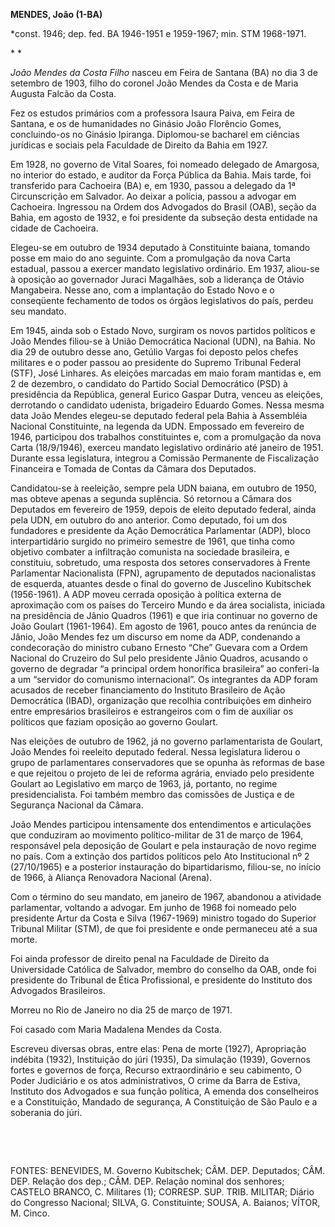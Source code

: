 **MENDES, João (1-BA)**

\*const. 1946; dep. fed. BA 1946-1951 e 1959-1967; min. STM 1968-1971.

* *

*João Mendes da Costa Filho* nasceu em Feira de Santana (BA) no dia 3 de
setembro de 1903, filho do coronel João Mendes da Costa e de Maria
Augusta Falcão da Costa.

Fez os estudos primários com a professora Isaura Paiva, em Feira de
Santana, e os de humanidades no Ginásio João Florêncio Gomes,
concluindo-os no Ginásio Ipiranga. Diplomou-se bacharel em ciências
jurídicas e sociais pela Faculdade de Direito da Bahia em 1927.

Em 1928, no governo de Vital Soares, foi nomeado delegado de Amargosa,
no interior do estado, e auditor da Força Pública da Bahia. Mais tarde,
foi transferido para Cachoeira (BA) e, em 1930, passou a delegado da 1ª
Circunscrição em Salvador. Ao deixar a polícia, passou a advogar em
Cachoeira. Ingressou na Ordem dos Advogados do Brasil (OAB), seção da
Bahia, em agosto de 1932, e foi presidente da subseção desta entidade na
cidade de Cachoeira.

Elegeu-se em outubro de 1934 deputado à Constituinte baiana, tomando
posse em maio do ano seguinte. Com a promulgação da nova Carta estadual,
passou a exercer mandato legislativo ordinário. Em 1937, aliou-se à
oposição ao governador Juraci Magalhães, sob a liderança de Otávio
Mangabeira. Nesse ano, com a implantação do Estado Novo e o conseqüente
fechamento de todos os órgãos legislativos do país, perdeu seu mandato.

Em 1945, ainda sob o Estado Novo, surgiram os novos partidos políticos e
João Mendes filiou-se à União Democrática Nacional (UDN), na Bahia. No
dia 29 de outubro desse ano, Getúlio Vargas foi deposto pelos chefes
militares e o poder passou ao presidente do Supremo Tribunal Federal
(STF), José Linhares. As eleições marcadas em maio foram mantidas e, em
2 de dezembro, o candidato do Partido Social Democrático (PSD) à
presidência da República, general Eurico Gaspar Dutra, venceu as
eleições, derrotando o candidato udenista, brigadeiro Eduardo Gomes.
Nessa mesma data João Mendes elegeu-se deputado federal pela Bahia à
Assembléia Nacional Constituinte, na legenda da UDN. Empossado em
fevereiro de 1946, participou dos trabalhos constituintes e, com a
promulgação da nova Carta (18/9/1946), exerceu mandato legislativo
ordinário até janeiro de 1951. Durante essa legislatura, integrou a
Comissão Permanente de Fiscalização Financeira e Tomada de Contas da
Câmara dos Deputados.

Candidatou-se à reeleição, sempre pela UDN baiana, em outubro de 1950,
mas obteve apenas a segunda suplência. Só retornou a Câmara dos
Deputados em fevereiro de 1959, depois de eleito deputado federal, ainda
pela UDN, em outubro do ano anterior. Como deputado, foi um dos
fundadores e presidente da Ação Democrática Parlamentar (ADP), bloco
interpartidário surgido no primeiro semestre de 1961, que tinha como
objetivo combater a infiltração comunista na sociedade brasileira, e
constituiu, sobretudo, uma resposta dos setores conservadores à Frente
Parlamentar Nacionalista (FPN), agrupamento de deputados nacionalistas
de esquerda, atuantes desde o final do governo de Juscelino Kubitschek
(1956-1961). A ADP moveu cerrada oposição à política externa de
aproximação com os países do Terceiro Mundo e da área socialista,
iniciada na presidência de Jânio Quadros (1961) e que iria continuar no
governo de João Goulart (1961-1964). Em agosto de 1961, pouco antes da
renúncia de Jânio, João Mendes fez um discurso em nome da ADP,
condenando a condecoração do ministro cubano Ernesto “Che” Guevara com a
Ordem Nacional do Cruzeiro do Sul pelo presidente Jânio Quadros,
acusando o governo de degradar “a principal ordem honorífica brasileira”
ao conferi-la a um “servidor do comunismo internacional”. Os integrantes
da ADP foram acusados de receber financiamento do Instituto Brasileiro
de Ação Democrática (IBAD), organização que recolhia contribuições em
dinheiro entre empresários brasileiros e estrangeiros com o fim de
auxiliar os políticos que faziam oposição ao governo Goulart.

Nas eleições de outubro de 1962, já no governo parlamentarista de
Goulart, João Mendes foi reeleito deputado federal. Nessa legislatura
liderou o grupo de parlamentares conservadores que se opunha às reformas
de base e que rejeitou o projeto de lei de reforma agrária, enviado pelo
presidente Goulart ao Legislativo em março de 1963, já, portanto, no
regime presidencialista. Foi também membro das comissões de Justiça e de
Segurança Nacional da Câmara.

João Mendes participou intensamente dos entendimentos e articulações que
conduziram ao movimento político-militar de 31 de março de 1964,
responsável pela deposição de Goulart e pela instauração de novo regime
no país. Com a extinção dos partidos políticos pelo Ato Institucional nº
2 (27/10/1965) e a posterior instauração do bipartidarismo, filiou-se,
no início de 1966, à Aliança Renovadora Nacional (Arena).

Com o término do seu mandato, em janeiro de 1967, abandonou a atividade
parlamentar, voltando a advogar. Em junho de 1968 foi nomeado pelo
presidente Artur da Costa e Silva (1967-1969) ministro togado do
Superior Tribunal Militar (STM), de que foi presidente e onde permaneceu
até a sua morte.

Foi ainda professor de direito penal na Faculdade de Direito da
Universidade Católica de Salvador, membro do conselho da OAB, onde foi
presidente do Tribunal de Ética Profissional, e presidente do Instituto
dos Advogados Brasileiros.

Morreu no Rio de Janeiro no dia 25 de março de 1971.

Foi casado com Maria Madalena Mendes da Costa.

Escreveu diversas obras, entre elas: Pena de morte (1927), Apropriação
indébita (1932), Instituição do júri (1935), Da simulação (1939),
Governos fortes e governos de força, Recurso extraordinário e seu
cabimento, O Poder Judiciário e os atos administrativos, O crime da
Barra de Estiva, Instituto dos Advogados e sua função política, A emenda
dos conselheiros e a Constituição, Mandado de segurança, A Constituição
de São Paulo e a soberania do júri.

 

 

FONTES: BENEVIDES, M. Governo Kubitschek; CÂM. DEP. Deputados; CÂM. DEP.
Relação dos dep.; CÂM. DEP. Relação nominal dos senhores; CASTELO
BRANCO, C. Militares (1); CORRESP. SUP. TRIB. MILITAR; Diário do
Congresso Nacional; SILVA, G. Constituinte; SOUSA, A. Baianos; VÍTOR, M.
Cinco.

 
